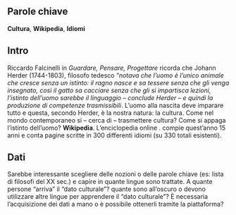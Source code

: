 ## Parole chiave
**Cultura**, **Wikipedia**, **Idiomi**

## Intro
Riccardo Falcinelli in _Guardare, Pensare, Progettare_ ricorda che Johann Herder  (1744-1803), filosofo tedesco “_notava che l’uomo è l’unico animale che cresce senza un istinto: il ragno nasce e sa tessere senza che gli venga insegnato, così il gatto sa cacciare senza che gli si impartisca lezioni, l’istinto dell’uomo sarebbe il linguaggio – conclude Herder – e quindi la produzione di competenze trasmissibili_. L’uomo alla nascita deve imparare tutto e questa, secondo Herder, è la nostra natura: la cultura.
Come nel mondo contemporaneo si – cerca di – trasmettere cultura? Come si appaga l’istinto dell’uomo? **Wikipedia**. L’enciclopedia online . compie quest’anno 15 anni e conta pagine scritte in 300 differenti idiomi (su 330 totali esistenti). 

## Dati
Sarebbe interessante scegliere delle nozioni o delle parole chiave (es: lista di filosofi del XX sec.) e capire in quante lingue sono trattate. A quante persone “arriva” il “dato culturale”? quante sono all’oscuro o devono utilizzare altre lingue per apprendere il “dato culturale”?
È necessaria l’acquisizione dei dati a mano o è possibile ottenerli tramite la piattaforma?
